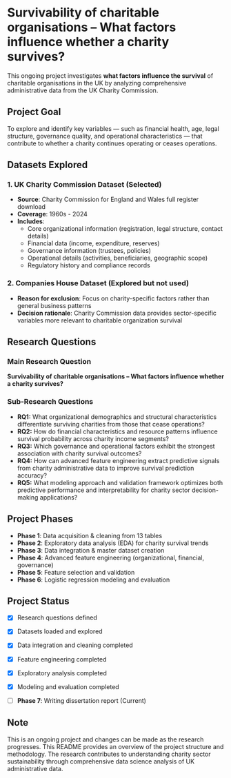 # Survivability of charitable organisations – What factors influence whether a charity survives?

This ongoing project investigates **what factors influence the survival** of charitable organisations in the UK by analyzing comprehensive administrative data from the UK Charity Commission.

## Project Goal
To explore and identify key variables — such as financial health, age, legal structure, governance quality, and operational characteristics — that contribute to whether a charity continues operating or ceases operations.

## Datasets Explored

### 1. UK Charity Commission Dataset (Selected)
- **Source**: Charity Commission for England and Wales full register download
- **Coverage**: 1960s - 2024
- **Includes**:
  - Core organizational information (registration, legal structure, contact details)
  - Financial data (income, expenditure, reserves)
  - Governance information (trustees, policies)
  - Operational details (activities, beneficiaries, geographic scope)
  - Regulatory history and compliance records

### 2. Companies House Dataset (Explored but not used)
- **Reason for exclusion**: Focus on charity-specific factors rather than general business patterns
- **Decision rationale**: Charity Commission data provides sector-specific variables more relevant to charitable organization survival

## Research Questions

### Main Research Question
**Survivability of charitable organisations – What factors influence whether a charity survives?**

### Sub-Research Questions
- **RQ1:** What organizational demographics and structural characteristics differentiate surviving charities from those that cease operations?
- **RQ2:** How do financial characteristics and resource patterns influence survival probability across charity income segments?
- **RQ3:** Which governance and operational factors exhibit the strongest association with charity survival outcomes?
- **RQ4:** How can advanced feature engineering extract predictive signals from charity administrative data to improve survival prediction accuracy?
- **RQ5:** What modeling approach and validation framework optimizes both predictive performance and interpretability for charity sector decision-making applications?

## Project Phases

- **Phase 1**: Data acquisition & cleaning from 13 tables
- **Phase 2**: Exploratory data analysis (EDA) for charity survival trends
- **Phase 3**: Data integration & master dataset creation
- **Phase 4**: Advanced feature engineering (organizational, financial, governance)
- **Phase 5**: Feature selection and validation
- **Phase 6**: Logistic regression modeling and evaluation

## Project Status
- [x] Research questions defined  
- [x] Datasets loaded and explored
- [x] Data integration and cleaning completed
- [x] Feature engineering completed  
- [x] Exploratory analysis completed
- [x] Modeling and evaluation completed
- [ ] **Phase 7**: Writing dissertation report (Current)


## Note
This is an ongoing project and changes can be made as the research progresses. This README provides an overview of the project structure and methodology. The research contributes to understanding charity sector sustainability through comprehensive data science analysis of UK administrative data.

